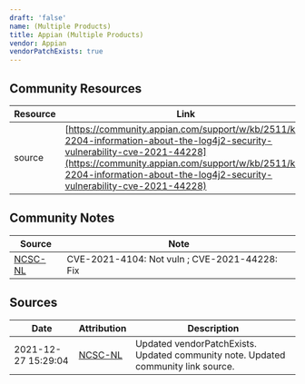 ```yaml
---
draft: 'false'
name: (Multiple Products)
title: Appian (Multiple Products)
vendor: Appian
vendorPatchExists: true
---
```



## Community Resources
| Resource | Link |
| --- | --- |
| source | [https://community.appian.com/support/w/kb/2511/kb-2204-information-about-the-log4j2-security-vulnerability-cve-2021-44228](https://community.appian.com/support/w/kb/2511/kb-2204-information-about-the-log4j2-security-vulnerability-cve-2021-44228) |

## Community Notes
| Source | Note |
| --- | --- |
| [NCSC-NL](https://github.com/NCSC-NL/log4shell/blob/main/software/README.md) | CVE-2021-4104: Not vuln ; CVE-2021-44228: Fix </ul> |

## Sources
| Date | Attribution | Description |
| --- | --- | --- |
| 2021-12-27 15:29:04 | [NCSC-NL](https://github.com/NCSC-NL/log4shell/blob/main/software/README.md) | Updated vendorPatchExists. Updated community note. Updated community link source.  |
